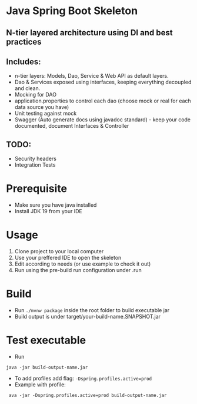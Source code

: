 # Java Spring Boot Skeleton
## N-tier layered architecture using DI and best practices

## Includes:
- n-tier layers: Models, Dao, Service & Web API as default layers.
- Dao & Services exposed using interfaces, keeping everything decoupled and clean.
- Mocking for DAO
- application.properties to control each dao (choose mock or real for each data source you have)
- Unit testing against mock
- Swagger (Auto generate docs using javadoc standard) - keep your code documented, document Interfaces & Controller

## TODO:
- Security headers
- Integration Tests

# Prerequisite
- Make sure you have java installed
- Install JDK 19 from your IDE

# Usage
1. Clone project to your local computer
2. Use your preffered IDE to open the skeleton
3. Edit according to needs (or use example to check it out)
4. Run using the pre-build run configuration under .run

# Build
* Run `./mvnw package` inside the root folder to build executable jar
* Build output is under target/your-build-name.SNAPSHOT.jar
# Test executable
* Run 
```
java -jar build-output-name.jar
``` 
* To add profiles add flag: `-Dspring.profiles.active=prod`
* Example with profile: 
```
 ava -jar -Dspring.profiles.active=prod build-output-name.jar